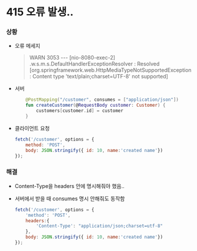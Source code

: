 # 415 오류 발생..

### 상황
- 오류 메세지
  > WARN 3053 --- [nio-8080-exec-2] .w.s.m.s.DefaultHandlerExceptionResolver : Resolved [org.springframework.web.HttpMediaTypeNotSupportedException: Content type 'text/plain;charset=UTF-8' not supported]

- 서버
    ```kotlin
        @PostMapping("/customer", consumes = ["application/json"])
        fun createCustomer(@RequestBody customer: Customer) {
            customers[customer.id] = customer
        }
    ```

- 클라이언트 요청
    ```javascript
    fetch('/customer', options = {
        method: 'POST',
        body: JSON.stringify({ id: 10, name:'created name'})
    });
    ```
  

### 해결
- Content-Type을 headers 안에 명시해줘야 했음..
- 서버에서 받을 때 consumes 명시 안해줘도 동작함

  ```javascript
  fetch('/customer', options = {
      'method': 'POST',
      headers:{
          'Content-Type': "application/json;charset=utf-8"
      },
      body: JSON.stringify({ id: 10, name:'created name'})
  });
  ```